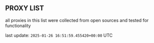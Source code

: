 ## PROXY LIST

all proxies in this list were collected from open sources and tested for functionality

last update: `2025-01-26 16:51:59.455420+00:00` UTC